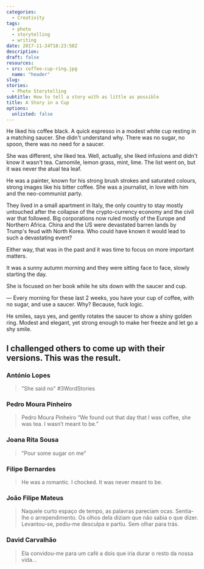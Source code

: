 ```yaml
---
categories: 
  - Creativity
tags:
  - photo 
  - storytelling
  - writing
date: 2017-11-24T18:23:58Z
description: 
draft: false
resources: 
- src: coffee-cup-ring.jpg
  name: "header"
slug:
stories: 
  - Photo Storytelling
subtitle: How to tell a story with as little as possible
title: A Story in a Cup
options:
  unlisted: false
---
```


He liked his coffee black. A quick espresso in a modest white cup resting in a matching saucer. She didn't understand why. There was no sugar, no spoon, there was no need for a saucer.

She was different, she liked tea. Well, actually, she liked infusions and didn't know it wasn't tea. Camomile, lemon grass, mint, lime. The list went on, but it was never the atual tea leaf.

He was a painter, known for his strong brush strokes and saturated colours, strong images like his bitter coffee. She was a journalist, in love with him and the neo-communist party.

They lived in a small apartment in Italy, the only country to stay mostly untouched after the collapse of the crypto-currency economy and the civil war that followed. Big corporations now ruled mostly of the Europe and Northern Africa. China and the US were devastated barren lands by Trump's feud with North Korea. Who could have known it would lead to such a devastating event?

Either way, that was in the past and it was time to focus on more important matters. 

It was a sunny autumn morning and they were sitting face to face, slowly starting the day. 

She is focused on her book while he sits down with the saucer and cup.

— Every morning for these last 2 weeks, you have your cup of coffee, with no sugar, and use a saucer. Why? Because, fuck logic.

He smiles, says yes, and gently rotates the saucer to show a shiny golden ring. Modest and elegant, yet strong enough to make her freeze and let go a shy smile.

## I challenged others to come up with their versions. This was the result.

### António Lopes

> "She said no" #3WordStories

### Pedro Moura Pinheiro

> Pedro Moura Pinheiro “We found out that day that I was coffee, she was tea. I wasn’t meant to be.”

### Joana Rita Sousa

> "Pour some sugar on me"

### Filipe Bernardes 

> He was a romantic. I chocked. It was never meant to be.

### João Filipe Mateus

> Naquele curto espaço de tempo, as palavras pareciam ocas. Sentia-lhe o arrependimento. Os olhos dela diziam que não sabia o que dizer. Levantou-se, pediu-me desculpa e partiu. Sem olhar para trás.

### David Carvalhão

> Ela convidou-me para um café a dois que iria durar o resto da nossa vida...


